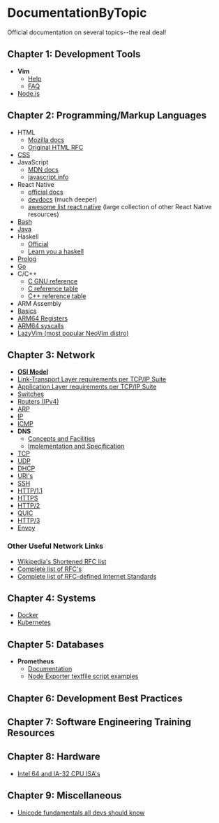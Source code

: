 # DocumentationByTopic
Official documentation on several topics--the real deal!

## Chapter 1: Development Tools
* **Vim**
  * [Help](https://vimhelp.org/)
  * [FAQ](https://vimhelp.org/vim_faq.txt.html)
* [Node.js](https://nodejs.org/docs/latest/api/)

## Chapter 2: Programming/Markup Languages
* HTML
  * [Mozilla docs](https://developer.mozilla.org/en-US/docs/Web/HTML)
  * [Original HTML RFC](https://datatracker.ietf.org/doc/html/rfc1866)
* [CSS](https://developer.mozilla.org/en-US/docs/Web/CSS)
* JavaScript
  * [MDN docs](https://developer.mozilla.org/en-US/docs/Web/JavaScript)
  * [javascript.info](https://javascript.info/)
* React Native
  * [official docs](https://reactnative.dev/docs/)
  * [devdocs](https://devdocs.io/react_native/) (much deeper)
  * [awesome list react native](https://github.com/jondot/awesome-react-native) (large collection of other React Native resources)
* [Bash](https://www.gnu.org/software/bash/manual/bash.html)
* [Java](https://docs.oracle.com/en/java/javase/)
* Haskell
  * [Official](https://www.haskell.org/)
  * [Learn you a haskell](https://learnyouahaskell.com/chapters)
* [Prolog](https://www.swi-prolog.org/pldoc/doc_for?object=root)
* [Go](https://go.dev/doc/)
* C/C++
  * [C GNU reference](https://www.gnu.org/software/libc/manual/html_mono/libc.html)
  * [C reference table](https://en.cppreference.com/w/c/language)
  * [C++ reference table](https://en.cppreference.com/w/cpp/language)
* ARM Assembly
* [Basics](https://developer.arm.com/documentation/107829/0201/Assembly-language-basics)
* [ARM64 Registers](https://developer.arm.com/documentation/102374/0102/Registers-in-AArch64---general-purpose-registers)
* [ARM64 syscalls](https://arm64.syscall.sh/)
* [LazyVim (most popular NeoVim distro)](https://lazyvim-ambitious-devs.phillips.codes/course)

## Chapter 3: Network
* **[OSI Model](https://www.iso.org/obp/ui#account/products)**
* [Link-Transport Layer requirements per TCP/IP Suite](https://datatracker.ietf.org/doc/html/rfc1122)
* [Application Layer requirements per TCP/IP Suite](https://datatracker.ietf.org/doc/html/rfc1123)
* [Switches](https://datatracker.ietf.org/doc/html/rfc2889)
* [Routers (IPv4)](https://datatracker.ietf.org/doc/html/rfc1812)
* [ARP](https://datatracker.ietf.org/doc/html/rfc6747)
* [IP](https://datatracker.ietf.org/doc/html/rfc791)
* [ICMP](https://www.rfc-editor.org/rfc/rfc792.html)
* **DNS**
  * [Concepts and Facilities](https://www.rfc-editor.org/rfc/rfc1034.html)
  * [Implementation and Specification](https://www.rfc-editor.org/rfc/rfc1035.html)
* [TCP](https://datatracker.ietf.org/doc/html/rfc9293)
* [UDP](https://www.ietf.org/rfc/rfc768.html)
* [DHCP](https://www.ietf.org/rfc/rfc2131.html)
* [URI's](https://datatracker.ietf.org/doc/html/rfc3986)
* [SSH](https://www.rfc-editor.org/rfc/rfc4251.html)
* [HTTP/1.1](https://www.rfc-editor.org/rfc/rfc9112.html)
* [HTTPS](https://datatracker.ietf.org/doc/html/rfc2818)
* [HTTP/2](https://www.rfc-editor.org/rfc/rfc9113.html)
* [QUIC](https://www.rfc-editor.org/rfc/rfc9000.html)
* [HTTP/3](https://www.rfc-editor.org/rfc/rfc9114.html)
* [Envoy](https://www.envoyproxy.io/docs)

### Other Useful Network Links
* [Wikipedia's Shortened RFC list](https://en.wikipedia.org/wiki/List_of_RFCs)
* [Complete list of RFC's](https://www.ietf.org/download/rfc-index.txt)
* [Complete list of RFC-defined Internet Standards](https://www.rfc-editor.org/standards)

## Chapter 4: Systems
* [Docker](https://docs.docker.com/manuals/)
* [Kubernetes](https://kubernetes.io/docs/home/)

## Chapter 5: Databases
* **Prometheus**
  * [Documentation](https://prometheus.io/docs/introduction/overview/)
  * [Node Exporter textfile script examples](https://github.com/prometheus-community/node-exporter-textfile-collector-scripts)
 
## Chapter 6: Development Best Practices

## Chapter 7: Software Engineering Training Resources

## Chapter 8: Hardware
* [Intel 64 and IA-32 CPU ISA's](https://www.intel.com/content/www/us/en/content-details/851056/intel-64-and-ia-32-architectures-software-developer-s-manual-volume-1-basic-architecture.html)

## Chapter 9: Miscellaneous
* [Unicode fundamentals all devs should know](https://www.joelonsoftware.com/2003/10/08/the-absolute-minimum-every-software-developer-absolutely-positively-must-know-about-unicode-and-character-sets-no-excuses/)
